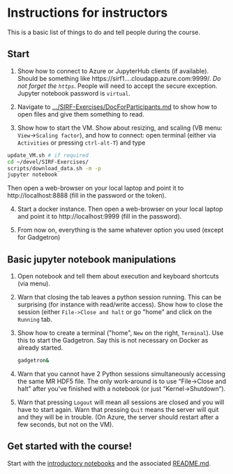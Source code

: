 # Instructions for instructors

This is a basic list of things to do and tell people during the course.

## Start
1. Show how to connect to Azure or JupyterHub clients (if available). Should be something like https://sirf1....cloudapp.azure.com:9999/.
*Do not forget the `https`*. People will need to accept the secure exception. Jupyter notebook password is `virtual`.

2. Navigate to [.../SIRF-Exercises/DocForParticipants.md](DocForParticipants.md) to show how to open files and give them something to read.

3. Show how to start the VM. Show about resizing, and scaling (VB menu: `View`->`Scaling factor`), and how to connect: open terminal (either via `Activities` or pressing `ctrl-alt-T`) and type
  ```bash
  update_VM.sh # if required
  cd ~/devel/SIRF-Exercises/
  scripts/download_data.sh -m -p
  jupyter notebook
  ```
  Then open a web-browser on your local laptop and point it to http://localhost:8888 (fill in the password or the token).

4. Start a docker instance.
Then open a web-browser on your local laptop and point it to http://localhost:9999 (fill in the password).

5. From now on, everything is the same whatever option you used (except for Gadgetron)

## Basic jupyter notebook manipulations
1. Open notebook and tell them about execution and keyboard shortcuts (via menu).
2. Warn that closing the tab leaves a python session running. This can be surprising (for instance with read/write access).
Show how to close the session (either `File->Close and halt` or go "home" and click on the `Running` tab.
3. Show how to create a terminal ("home", `New` on the right, `Terminal`). Use this to start the Gadgetron. Say this is not necessary on Docker as already started.
   ```bash
   gadgetron&
   ```
4. Warn that you cannot have 2 Python sessions simultaneously accessing
the same MR HDF5 file.
The only work-around is to use “File->Close and halt”  after you’ve finished with a notebook (or just “Kernel->Shutdown”).

5. Warn that pressing `Logout` will mean all sessions are closed and you will have to start again. Warn that pressing
`Quit` means the server will quit and they will be in trouble. (On Azure, the server should restart after a few seconds,
but not on the VM).

## Get started with the course!
Start with the [introductory notebooks](notebooks/Introductory/) and the associated [README.md](notebooks/Introductory/README.md).




